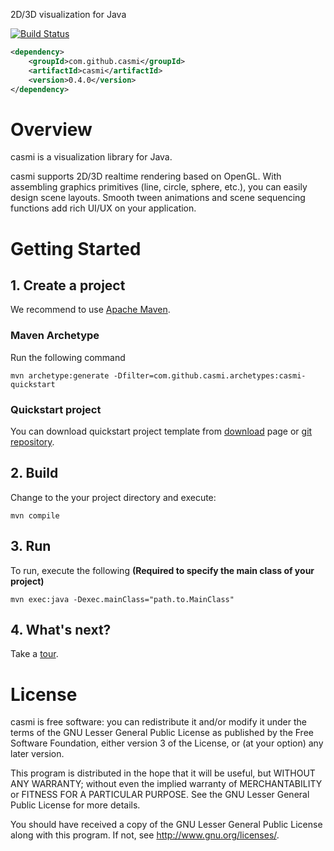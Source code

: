 2D/3D visualization for Java

[![Build Status](https://travis-ci.org/casmi/casmi.png?branch=master)](https://travis-ci.org/casmi/casmi)

```xml
<dependency>
    <groupId>com.github.casmi</groupId>
    <artifactId>casmi</artifactId>
    <version>0.4.0</version>
</dependency>
```

# Overview

casmi is a visualization library for Java.

casmi supports 2D/3D realtime rendering based on OpenGL.
With assembling graphics primitives (line, circle, sphere, etc.), you can easily design scene layouts.
Smooth tween animations and scene sequencing functions add rich UI/UX on your application.

# Getting Started

## 1. Create a project

We recommend to use [Apache Maven](http://maven.apache.org/).

### Maven Archetype

Run the following command

    mvn archetype:generate -Dfilter=com.github.casmi.archetypes:casmi-quickstart

### Quickstart project

You can download quickstart project template from [download](http://casmi.github.io/download.html) page or [git repository](https://github.com/casmi/casmi-quickstart).

## 2. Build

Change to the your project directory and execute:

    mvn compile

## 3. Run

To run, execute the following **(Required to specify the main class of your project)**

    mvn exec:java -Dexec.mainClass="path.to.MainClass"

## 4. What's next?

Take a [tour](http://casmi.github.io/tour.html).

# License

casmi is free software: you can redistribute it and/or modify it under the terms of the GNU Lesser General Public License as published by
the Free Software Foundation, either version 3 of the License, or (at your option) any later version.

This program is distributed in the hope that it will be useful, but WITHOUT ANY WARRANTY; without even the implied warranty of MERCHANTABILITY or FITNESS FOR A PARTICULAR PURPOSE.  See the GNU Lesser General Public License for more details.

You should have received a copy of the GNU Lesser General Public License along with this program.  If not, see <http://www.gnu.org/licenses/>.
